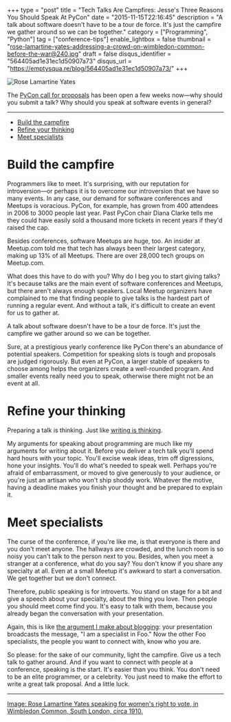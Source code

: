 +++
type = "post"
title = "Tech Talks Are Campfires: Jesse's Three Reasons You Should Speak At PyCon"
date = "2015-11-15T22:16:45"
description = "A talk about software doesn't have to be a tour de force. It's just the campfire we gather around so we can be together."
category = ["Programming", "Python"]
tag = ["conference-tips"]
enable_lightbox = false
thumbnail = "rose-lamartine-yates-addressing-a-crowd-on-wimbledon-common-before-the-war@240.jpg"
draft = false
disqus_identifier = "564405ad1e31ec1d50907a73"
disqus_url = "https://emptysqua.re/blog/564405ad1e31ec1d50907a73/"
+++

<p><img style="display:block; margin-left:auto; margin-right:auto;" src="rose-lamartine-yates-addressing-a-crowd-on-wimbledon-common-before-the-war.jpg" alt="Rose Lamartine Yates" title="Rose Lamartine Yates" /></p>
<p>The <a href="https://us.pycon.org/2016/speaking/">PyCon call for proposals</a> has been open a few weeks now&mdash;why should you submit a talk? Why should you speak at software events in general?</p>
<hr />
<div class="toc">
<ul>
<li><a href="#build-the-campfire">Build the campfire</a></li>
<li><a href="#refine-your-thinking">Refine your thinking</a></li>
<li><a href="#meet-specialists">Meet specialists</a></li>
</ul>
</div>
<h1 id="build-the-campfire">Build the campfire</h1>
<p>Programmers like to meet. It's surprising, with our reputation for introversion&mdash;or perhaps it is to overcome our introversion that we have so many events. In any case, our demand for software conferences and Meetups is voracious. PyCon, for example, has grown from 400 attendees in 2006 to 3000 people last year. Past PyCon chair Diana Clarke tells me they could have easily sold a thousand more tickets in recent years if they'd raised the cap.</p>
<p>Besides conferences, software Meetups are huge, too. An insider at Meetup.com told me that tech has always been their largest category, making up 13% of all Meetups. There are over 28,000 tech groups on Meetup.com.</p>
<p>What does this have to do with you? Why do I beg you to start giving talks? It's because talks are the main event of software conferences and Meetups, but there aren't always enough speakers. Local Meetup organizers have complained to me that finding people to give talks is the hardest part of running a regular event. And without a talk, it's difficult to create an event for us to gather at.</p>
<p>A talk about software doesn't have to be a tour de force. It's just the campfire we gather around so we can be together.</p>
<p>Sure, at a prestigious yearly conference like PyCon there's an abundance of potential speakers. Competition for speaking slots is tough and proposals are judged rigorously. But even at PyCon, a larger stable of speakers to choose among helps the organizers create a well-rounded program. And smaller events really need you to speak, otherwise there might not be an event at all.</p>
<h1 id="refine-your-thinking">Refine your thinking</h1>
<p>Preparing a talk is thinking. Just like <a href="/write-an-excellent-programming-blog/">writing is thinking</a>.</p>
<p>My arguments for speaking about programming are much like my arguments for writing about it. Before you deliver a tech talk you'll spend hard hours with your topic. You'll excise weak ideas, trim off digressions, hone your insights. You'll do what's needed to speak well. Perhaps you're afraid of embarrassment, or moved to give generously to your audience, or you're just an artisan who won't ship shoddy work. Whatever the motive, having a deadline makes you finish your thought and be prepared to explain it.</p>
<h1 id="meet-specialists">Meet specialists</h1>
<p>The curse of the conference, if you're like me, is that everyone is there and you don't meet anyone. The hallways are crowded, and the lunch room is so noisy you can't talk to the person next to you. Besides, when you meet a stranger at a conference, what do you say? You don't know if you share any specialty at all. Even at a small Meetup it's awkward to start a conversation. We get together but we don't connect.</p>
<p>Therefore, public speaking is for introverts. You stand on stage for a bit and give a speech about your specialty, about the thing you love. Then people you should meet come find you. It's easy to talk with them, because you already began the conversation with your presentation.</p>
<p>Again, this is like <a href="/write-an-excellent-programming-blog/">the argument I make about blogging</a>: your presentation broadcasts the message, "I am a specialist in Foo." Now the other Foo specialists, the people you want to connect with, know who you are.</p>
<p>So please: for the sake of our community, light the campfire. Give us a tech talk to gather around. And if you want to connect with people at a conference, speaking is the start. It's easier than you think. You don't need to be an elite programmer, or a celebrity. You just need to make the effort to write a great talk proposal. And a little luck.</p>
<hr />
<p><a href="http://photoarchive.merton.gov.uk/view/35833">Image: Rose Lamartine Yates speaking for women's right to vote, in Wimbledon Common, South London, circa 1910.</a></p>
